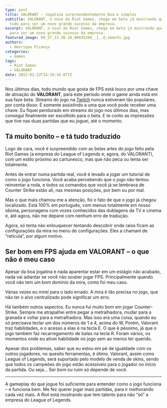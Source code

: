```yaml
---
type: post
title: VALORANT – Jogatina surpreendentemente boa e simples
subtitle: VALORANT, o novo da Riot Games, chega em beta já mostrando que tem
  tudo para ser um novo grande sucesso da empresa.
excerpt: VALORANT, o novo da Riot Games, chega em beta já mostrando que tem tudo
  para ser um novo grande sucesso da empresa.
featured_image: EH_ST_23.30.10_00035260__1_.0_sbenfn.jpg
authors:
  - Henrique Picanço
categories:
  - Games
tags:
  - Riot Games
  - VALORANT
date: 2022-01-23T14:16:34.877Z
---
```

Nos últimos dias, todo mundo que gosta de FPS está louco por uma chave de ativação do **VALORANT**, para este período onde o game ainda está em sua faze beta. Streams do jogo na [Twitch](https://web.archive.org/web/20200620035731/https://www.twitch.tv/directory/game/VALORANT) nunca estiveram tão populares, por conta disso: É somente assistindo a uma que você pode receber uma chave. Eu fiquei pendurado em streams do jogo nos últimos dias, mas consegui finalmente ser escolhido para o beta. E te conto as impressões que tive nas duas partidas que eu joguei, até o momento.

## Tá muito bonito – e tá tudo traduzido

Logo de cara, você é surpreendido com as belas artes do jogo feito pela Riot Games (a empresa do League of Legends e, agora, do VALORANT), com um estilo próximo ao cartunesco, mas que não peca ou tenta ser totalmente.

Antes de entrar numa partida real, você é levado a jogar um tutorial de como o jogo funciona. Você acaba percebendo que o jogo não tentou reinventar a roda, e todos os comandos que você já se lembrava de Counter Strike estão ali, nas mesmas posições, por bem ou por mal.

Mas o que mais chamou-me a atenção, foi o fato de que o jogo já chegou localizado. Está 100% em português, com menus totalmente em nosso idioma, personagens com vozes conhecidos das dublagens da TV e cinema e, até agora, não me deparei com nenhum erro de tradução.

Agora, só tenta não enlouquecer tentando descobrir onde raios ficam as configurações da mira no menu de configurações. Eles a chamam de “retícula”, por algum motivo.

## Ser bom em FPS ajuda em VALORANT – o que não é meu caso

Apesar da boa jogatina e nada aparentar estar em um estágio não acabado, nada vai adiantar se você não souber jogar FPS. Principalmente quando você não tem um bom domínio da mira, como foi meu caso.

Várias vezes eu mirei para o lado errado. A mira é tão precisa no jogo, que não ter o alvo centralizado pode significar um erro.

Há também outros aspectos. Eu nunca fui muito bom em jogar Counter-Strike. Sempre me atrapalhei entre pegar a metralhadora, mudar para a granada e voltar para a metralhadora. Mas isso era uma coisa, quando eu só precisava teclar um dos números de 1 a 4, acima do W, Porém, Valorant traz habilidades, e o acesso a elas é na tecla E. O que é péssimo, já que o jogo também faz recarregamento de balas na tecla R. Foram vários, os momentos onde eu ativei habilidade no jogo sem ao menos ter querido.

Apesar dos problemas, saber que eu estou em pé de igualdade com os outros jogadores, no quesito ferramentas, é ótimo. Valorant, assim como League of Legends, será suportado pelo modelo de venda de skins, sendo que todos os campeões do jogo estão acessíveis para o jogador no início da partida. Ou seja… Ser bom ou ruim só depende de você.

- - -

A gameplay do que jogue foi suficiente para entender como o jogo funciona – e funciona bem. Me fez querer jogar mais partidas, para ir melhorando cada vez mais. A Riot está mostrando que tem talento para não “só” a empresa do League of Legends.